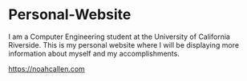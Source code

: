# Personal-Website
I am a Computer Engineering student at the University of California Riverside. This is my personal website where I will be displaying more information about myself and my accomplishments.

https://noahcallen.com